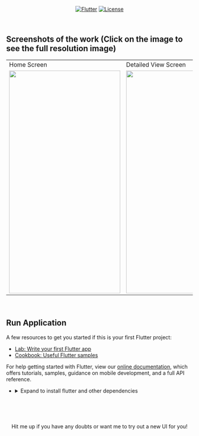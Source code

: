 <p align="center">
<a href=""><img title="Flutter" src="https://img.shields.io/badge/Flutter-2-blue?style=for-the-badge&logo=flutter"></a>
<a href=""><img title="License" src="https://img.shields.io/badge/License-Open Source-brightgreen?style=for-the-badge&logo="></a>
</p>

<br>

## Screenshots of the work (Click on the image to see the full resolution image)

<table align="center">
  <tr>
    <td>Home Screen</td>
     <td>Detailed View Screen</td>
     
  </tr>
  <tr>
    <td><img src="https://github.com/Vignesh0404/Flutter-UI-Kit/blob/main/10-skateboard/output/1.jpeg" width=300 height=600></td>
    <td><img src="https://github.com/Vignesh0404/Flutter-UI-Kit/blob/main/10-skateboard/output/2.jpeg" width=270 height=600></td>
    
  </tr>
 </table>
 
 <br>
 
 
 ## Run Application
 
A few resources to get you started if this is your first Flutter project:

- [Lab: Write your first Flutter app](https://flutter.dev/docs/get-started/codelab)
- [Cookbook: Useful Flutter samples](https://flutter.dev/docs/cookbook)

For help getting started with Flutter, view our
[online documentation](https://flutter.dev/docs), which offers tutorials,
samples, guidance on mobile development, and a full API reference.

<ul><li><details>
<summary>Expand to install flutter and other dependencies</b></summary>
<li>Follow this to install <strong><a href="https://flutter.dev/docs/get-started/install">Flutter</a></strong></li>
</ul></li></ul></details></li></ul>
<br>
<br><br>
<p align="center">
  Hit me up if you have any doubts or want me to try out a new UI for you!
</p>
